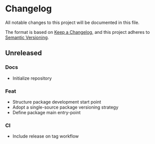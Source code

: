 # Changelog
All notable changes to this project will be documented in this file.

The format is based on [Keep a Changelog](https://keepachangelog.com/en/1.0.0/),
and this project adheres to [Semantic Versioning](https://semver.org/spec/v2.0.0.html).

## Unreleased
### Docs
- Initialize repository

### Feat
- Structure package development start point
- Adopt a single-source package versioning strategy
- Define package main entry-point

### CI
- Include release on tag workflow
